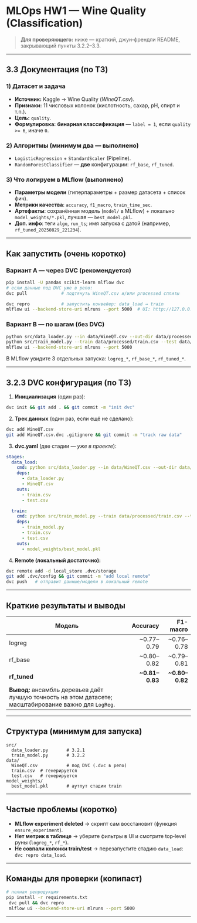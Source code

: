 # MLOps HW1 — Wine Quality (Classification)

> **Для проверяющего:** ниже — краткий, джун‑френдли README, закрывающий пункты 3.2.2–3.3.

---

## 3.3 Документация (по ТЗ)

### 1) Датасет и задача

* **Источник:** Kaggle → Wine Quality (*WineQT.csv*).
* **Признаки:** 11 числовых колонок (кислотность, сахар, pH, спирт и т.п.).
* **Цель:** `quality`.
* **Формулировка:** **бинарная классификация** — `label = 1`, если `quality >= 6`, иначе `0`.

### 2) Алгоритмы (минимум два — выполнено)

* `LogisticRegression` + `StandardScaler` (Pipeline).
* `RandomForestClassifier` — **две** конфигурации: `rf_base`, `rf_tuned`.

### 3) Что логируем в MLflow (выполнено)

* **Параметры модели** (гиперпараметры + размер датасета + список фич).
* **Метрики качества**: `accuracy`, `f1_macro`, `train_time_sec`.
* **Артефакты**: сохранённая модель (`model/` в MLflow) + локально `model_weights/*.pkl`, лучшая — `best_model.pkl`.
* **Доп. инфо**: теги `algo`, `run_ts`; имя запуска с датой (например, `rf_tuned_20250829_221234`).

---

## Как запустить (очень коротко)

### Вариант A — через DVC (рекомендуется)

```bash
pip install -U pandas scikit-learn mlflow dvc
# если данные под DVC уже в репо:
dvc pull             # подтянуть WineQT.csv и/или processed сплиты

dvc repro            # запустить конвейер: data_load → train
mlflow ui --backend-store-uri mlruns --port 5000  # UI: http://127.0.0.1:5000
```

### Вариант B — по шагам (без DVC)

```bash
python src/data_loader.py --in data/WineQT.csv --out-dir data/processed --task binary --threshold 6 --seed 42
python src/train_model.py --train data/processed/train.csv --test data/processed/test.csv --seed 42
mlflow ui --backend-store-uri mlruns --port 5000
```

В MLflow увидите 3 отдельных запуска: `logreg_*`, `rf_base_*`, `rf_tuned_*`.

---

## 3.2.3 DVC конфигурация (по ТЗ)

1. **Инициализация** (один раз):

```bash
dvc init && git add . && git commit -m "init dvc"
```

2. **Трек данных** (один раз, если ещё не сделано):

```bash
dvc add WineQT.csv
git add WineQT.csv.dvc .gitignore && git commit -m "track raw data"
```

3. **dvc.yaml** (две стадии — *уже в проекте*):

```yaml
stages:
  data_load:
    cmd: python src/data_loader.py --in data/WineQT.csv --out-dir data/processed --task binary --threshold 6 --seed 42
    deps:
      - data_loader.py
      - WineQT.csv
    outs:
      - train.csv
      - test.csv

  train:
    cmd: python src/train_model.py --train data/processed/train.csv --test data/processed/test.csv --seed 42
    deps:
      - train_model.py
      - train.csv
      - test.csv
    outs:
      - model_weights/best_model.pkl
```

4. **Remote (локальный достаточно):**

```bash
dvc remote add -d local_store .dvc/storage
git add .dvc/config && git commit -m "add local remote"
dvc push   # отправит данные/модели в локальный remote
```

---

## Краткие результаты и выводы

| Модель                                                                                                  |        Accuracy |        F1-macro |
| ------------------------------------------------------------------------------------------------------- | --------------: | --------------: |
| logreg                                                                                                  |     \~0.77–0.79 |     \~0.76–0.78 |
| rf\_base                                                                                                |     \~0.80–0.82 |     \~0.79–0.81 |
| **rf\_tuned**                                                                                           | **\~0.81–0.83** | **\~0.80–0.82** |
| **Вывод:** ансамбль деревьев даёт лучшую точность на этом датасете; масштабирование важно для `LogReg`. |                 |                 |

---

## Структура (минимум для запуска)

```
src/
  data_loader.py       # 3.2.1
  train_model.py       # 3.2.2
data/
  WineQT.csv           # под DVC (.dvc в репо)
  train.csv  # генерируется
  test.csv   # генерируется
model_weights/
  best_model.pkl       # аутпут стадии train
```

---

## Частые проблемы (коротко)

* **MLflow experiment deleted** → скрипт сам восстановит (функция `ensure_experiment`).
* **Нет метрик в таблице** → уберите фильтры в UI и смотрите top‑level руны (`logreg_*`, `rf_*`).
* **Не совпали колонки train/test** → перезапустите стадию `data_load`: `dvc repro data_load`.

---

## Команды для проверки (копипаст)

```bash
# полная репродукция
pip install -r requirements.txt
 dvc pull && dvc repro
 mlflow ui --backend-store-uri mlruns --port 5000
```

---

